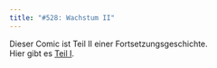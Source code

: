```yaml
---
title: "#528: Wachstum II"
---
```

Dieser Comic ist Teil II einer Fortsetzungsgeschichte.<br />
Hier gibt es <a href="http://www.fonflatter.de/2007/02/20/">Teil I</a>.

